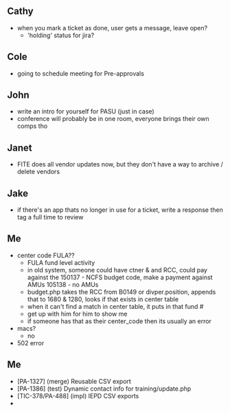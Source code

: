 ## Cathy
- when you mark a ticket as done, user gets a message, leave open?
  - 'holding' status for jira?

## Cole
- going to schedule meeting for Pre-approvals

## John
- write an intro for yourself for PASU (just in case)
- conference will probably be in one room, everyone brings their own comps tho

## Janet
- FITE does all vendor updates now, but they don't have a way to archive / delete vendors

## Jake
- if there's an app thats no longer in use for a ticket,  write a response then tag a full time to review

## Me
- center code FULA??
  - FULA fund level activity
  - in old system, someone could have ctner & and RCC, could pay against the 
  150137 - NCFS budget code, make a payment against AMUs
  105138 - no AMUs
  - budget.php takes the RCC from B0149 or divper.position, appends that to 1680 & 1280, looks if that exists in center table
  - when it can't find a match in center table, it puts in that fund #
  - get up with him for him to show me
  - if someone has that as their center_code then its usually an error
- macs?
  - no
- 502 error

## Me
- [PA-1327] (merge) Reusable CSV export
- [PA-1386] (test) Dynamic contact info for training/update.php
- [TIC-378/PA-488] (impl) IEPD CSV exports
- 